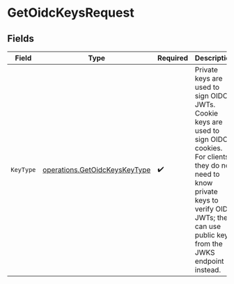 # GetOidcKeysRequest


## Fields

| Field                                                                                                                                                                                                                | Type                                                                                                                                                                                                                 | Required                                                                                                                                                                                                             | Description                                                                                                                                                                                                          |
| -------------------------------------------------------------------------------------------------------------------------------------------------------------------------------------------------------------------- | -------------------------------------------------------------------------------------------------------------------------------------------------------------------------------------------------------------------- | -------------------------------------------------------------------------------------------------------------------------------------------------------------------------------------------------------------------- | -------------------------------------------------------------------------------------------------------------------------------------------------------------------------------------------------------------------- |
| `KeyType`                                                                                                                                                                                                            | [operations.GetOidcKeysKeyType](../../models/operations/getoidckeyskeytype.md)                                                                                                                                       | :heavy_check_mark:                                                                                                                                                                                                   | Private keys are used to sign OIDC JWTs. Cookie keys are used to sign OIDC cookies. For clients, they do not need to know private keys to verify OIDC JWTs; they can use public keys from the JWKS endpoint instead. |